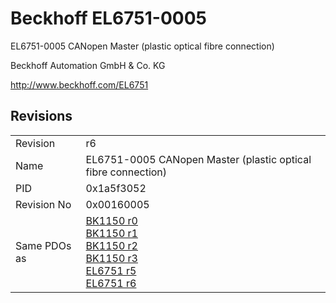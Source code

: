 # Beckhoff EL6751-0005

EL6751-0005 CANopen Master (plastic optical fibre connection)

Beckhoff Automation GmbH & Co. KG

http://www.beckhoff.com/EL6751

## Revisions
<table>
<tr >
<td>Revision</td>
<td><div class="foo">r6</div></td>
</tr>
<tr >
<td>Name</td>
<td><div class="foo">EL6751-0005 CANopen Master (plastic optical fibre connection)</div></td>
</tr>
<tr >
<td>PID</td>
<td><div class="foo">0x1a5f3052</div></td>
</tr>
<tr >
<td>Revision No</td>
<td>0x00160005</td>
</tr>
<tr >
<td>Same PDOs as</td>
<td><a href="BK1150">BK1150 r0</a><br/><a href="BK1150">BK1150 r1</a><br/><a href="BK1150">BK1150 r2</a><br/><a href="BK1150">BK1150 r3</a><br/><a href="EL6751">EL6751 r5</a><br/><a href="EL6751">EL6751 r6</a></td>
</tr>
</table>
